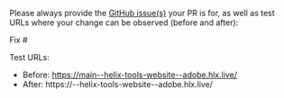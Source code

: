 Please always provide the [GitHub issue(s)](../issues) your PR is for, as well as test URLs where your change can be observed (before and after):

Fix #<gh-issue-id>

Test URLs:
- Before: https://main--helix-tools-website--adobe.hlx.live/
- After: https://<branch>--helix-tools-website--adobe.hlx.live/
